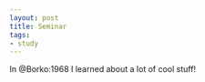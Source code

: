 ```yaml
---
layout: post
title: Seminar
tags:
- study
---
```


In @Borko:1968 I learned about a lot of cool stuff!